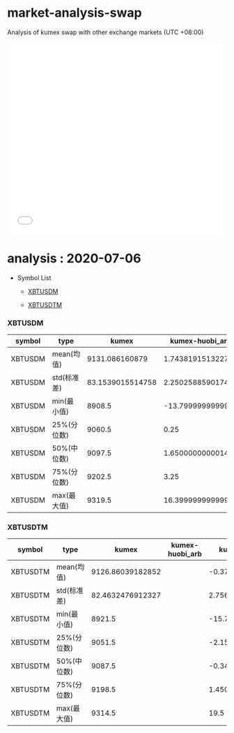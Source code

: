 # market-analysis-swap
Analysis of kumex swap with other exchange markets (UTC +08:00)

<iframe width="100%" height="440" src="./data.html" frameborder="no" border="0" scrolling="no"></iframe>

# analysis : 2020-07-06
* Symbol List

  * [XBTUSDM](#xbtusdm)

  * [XBTUSDTM](#xbtusdtm)


### XBTUSDM

symbol|type|kumex|kumex-huobi_arb|kumex-okex_arb
---|---|---|---|---
XBTUSDM | mean(均值) | 9131.086160879 | 1.74381915132277 | -0.00193634896971769
XBTUSDM | std(标准差) | 83.1539015514758 | 2.25025885901741 | 2.68295710251241
XBTUSDM | min(最小值) | 8908.5 | -13.7999999999993 | -16.8999999999996
XBTUSDM | 25%(分位数) | 9060.5 | 0.25 | -1.45000000000073
XBTUSDM | 50%(中位数) | 9097.5 | 1.65000000000146 | 0.349999999998545
XBTUSDM | 75%(分位数) | 9202.5 | 3.25 | 1.84999999999854
XBTUSDM | max(最大值) | 9319.5 | 16.3999999999996 | 16.5499999999993


### XBTUSDTM

symbol|type|kumex|kumex-huobi_arb|kumex-okex_arb
---|---|---|---|---
XBTUSDTM | mean(均值) | 9126.86039182852 |  | -0.370244672954477
XBTUSDTM | std(标准差) | 82.4632476912327 |  | 2.75620347491657
XBTUSDTM | min(最小值) | 8921.5 |  | -15.7999999999993
XBTUSDTM | 25%(分位数) | 9051.5 |  | -2.15000000000145
XBTUSDTM | 50%(中位数) | 9087.5 |  | -0.349999999998545
XBTUSDTM | 75%(分位数) | 9198.5 |  | 1.45000000000073
XBTUSDTM | max(最大值) | 9314.5 |  | 19.5

